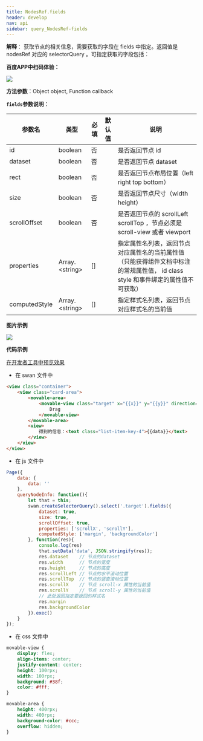```yaml
---
title: NodesRef.fields
header: develop
nav: api
sidebar: query_NodesRef-fields
---
```

 
**解释**： 获取节点的相关信息，需要获取的字段在 fields 中指定。返回值是 nodesRef 对应的 selectorQuery 。可指定获取的字段包括：

**百度APP中扫码体验：**

<img src="https://b.bdstatic.com/miniapp/assets/images/doc_demo/fragment_NodesRefFields.png" class="demo-qrcode-image" />

**方法参数**：Object object, Function callback

**`fields`参数说明**：

|参数名| 类型 |必填 |默认值| 说明|
|---- | ---- | ---- |---|---|
|id|boolean |否 || 是否返回节点 id |
|dataset |boolean | 否 | |是否返回节点 dataset |
|rect  | boolean| 否  | |是否返回节点布局位置（left right top bottom） |
|size  | boolean |否  | |是否返回节点尺寸（width height） |
|scrollOffset |boolean |  否  | |是否返回节点的 scrollLeft scrollTop ，节点必须是 scroll-view 或者 viewport |
|properties  | Array.&lt;string&gt;| []  | |指定属性名列表，返回节点对应属性名的当前属性值（只能获得组件文档中标注的常规属性值， id class style 和事件绑定的属性值不可获取） |
|computedStyle  |Array.&lt;string&gt; | []  | |指定样式名列表，返回节点对应样式名的当前值 |

**图片示例**

<div class="m-doc-custom-examples">
    <div class="m-doc-custom-examples-correct">
        <img src="https://b.bdstatic.com/miniapp/image/NodesReffields.gif">
    </div>
    <div class="m-doc-custom-examples-correct">
        <img src=" ">
    </div>
    <div class="m-doc-custom-examples-correct">
        <img src=" ">
    </div>     
</div>

**代码示例**

<a href="swanide://fragment/074e13432730548b49ba90f0fbcb8fac1574492260859" title="在开发者工具中预览效果" target="_self">在开发者工具中预览效果</a>

* 在 swan 文件中

```html
<view class="container">
    <view class="card-area">
        <movable-area>
            <movable-view class="target" x="{{x}}" y="{{y}}" direction="all" bindchange="queryNodeInfo">
                Drag
            </movable-view>
        </movable-area>
        <view>
            得到的信息：<text class="list-item-key-4">{{data}}</text>
        </view>
    </view>
</view>
```

* 在 js 文件中

```js
Page({
    data: {
        data: ''
    },
    queryNodeInfo: function(){
        let that = this;
        swan.createSelectorQuery().select('.target').fields({
            dataset: true,
            size: true,
            scrollOffset: true,
            properties: ['scrollX', 'scrollY'],
            computedStyle: ['margin', 'backgroundColor']
        }, function(res){
            console.log(res)
            that.setData('data', JSON.stringify(res));
            res.dataset    // 节点的dataset
            res.width      // 节点的宽度
            res.height     // 节点的高度
            res.scrollLeft // 节点的水平滚动位置
            res.scrollTop  // 节点的竖直滚动位置
            res.scrollX    // 节点 scroll-x 属性的当前值
            res.scrollY    // 节点 scroll-y 属性的当前值
            // 此处返回指定要返回的样式名
            res.margin
            res.backgroundColor
        }).exec()
    }
});
```
* 在 css 文件中

```css
movable-view {
    display: flex;
    align-items: center;
    justify-content: center;
    height: 100rpx;
    width: 100rpx;
    background: #38f;
    color: #fff;  
}

movable-area {
    height: 400rpx;
    width: 400rpx;
    background-color: #ccc;
    overflow: hidden;
}
```

